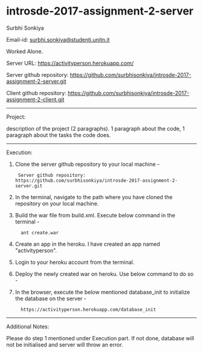 # introsde-2017-assignment-2-server

Surbhi Sonkiya

Email-id: surbhi.sonkiya@studenti.unitn.it

Worked Alone.

Server URL: https://activityperson.herokuapp.com/

Server github repository: https://github.com/surbhisonkiya/introsde-2017-assignment-2-server.git

Client github repository: https://github.com/surbhisonkiya/introsde-2017-assignment-2-client.git

****************************************************************************************************************************************

Project: 

description of the project (2 paragraphs). 1 paragraph about the code, 1 paragraph about the tasks the code does.

****************************************************************************************************************************************

Execution: 

1) Clone the server github repository to your local machine -

        Server github repository: https://github.com/surbhisonkiya/introsde-2017-assignment-2-server.git

2) In the terminal, navigate to the path where you have cloned the repository on your local machine. 
3) Build the war file from build.xml.  Execute below command in the terminal -

         ant create.war
         
5) Create an app in the heroku. I have created an app named "activityperson".
6) Login to your heroku account from the terminal.
7) Deploy the newly created war on heroku. Use below command to do so -



8) In the browser, execute the below mentioned database_init to initialize the database on the server -
     
         https://activityperson.herokuapp.com/database_init



****************************************************************************************************************************************

Additional Notes: 

Please do step 1 mentioned under Execution part. If not done, database will not be initialised and server will throw an error.
